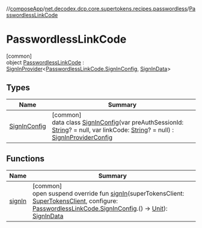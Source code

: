 //[composeApp](../../../index.md)/[net.decodex.dcp.core.supertokens.recipes.passwordless](../index.md)/[PasswordlessLinkCode](index.md)

# PasswordlessLinkCode

[common]\
object [PasswordlessLinkCode](index.md) : [SignInProvider](../../net.decodex.dcp.core.supertokens.handlers/-sign-in-provider/index.md)&lt;[PasswordlessLinkCode.SignInConfig](-sign-in-config/index.md), [SignInData](../../net.decodex.dcp.core.supertokens.models/-sign-in-data/index.md)&gt;

## Types

| Name | Summary |
|---|---|
| [SignInConfig](-sign-in-config/index.md) | [common]<br>data class [SignInConfig](-sign-in-config/index.md)(var preAuthSessionId: [String](https://kotlinlang.org/api/latest/jvm/stdlib/kotlin/-string/index.html)? = null, var linkCode: [String](https://kotlinlang.org/api/latest/jvm/stdlib/kotlin/-string/index.html)? = null) : [SignInProviderConfig](../../net.decodex.dcp.core.supertokens.handlers/-sign-in-provider-config/index.md) |

## Functions

| Name | Summary |
|---|---|
| [signIn](sign-in.md) | [common]<br>open suspend override fun [signIn](sign-in.md)(superTokensClient: [SuperTokensClient](../../net.decodex.dcp.core.supertokens/-super-tokens-client/index.md), configure: [PasswordlessLinkCode.SignInConfig](-sign-in-config/index.md).() -&gt; [Unit](https://kotlinlang.org/api/latest/jvm/stdlib/kotlin/-unit/index.html)): [SignInData](../../net.decodex.dcp.core.supertokens.models/-sign-in-data/index.md) |
